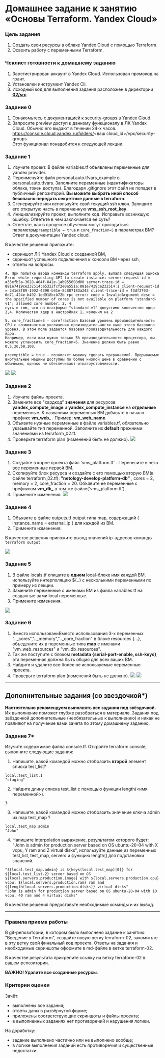 # Домашнее задание к занятию «Основы Terraform. Yandex Cloud»

### Цель задания

1. Создать свои ресурсы в облаке Yandex Cloud с помощью Terraform.
2. Освоить работу с переменными Terraform.


### Чеклист готовности к домашнему заданию

1. Зарегистрирован аккаунт в Yandex Cloud. Использован промокод на грант.
2. Установлен инструмент Yandex Cli.
3. Исходный код для выполнения задания расположен в директории [**02/src**](https://github.com/netology-code/ter-homeworks/tree/terraform_02/02/src).


### Задание 0

1. Ознакомьтесь с [документацией к security-groups в Yandex Cloud](https://cloud.yandex.ru/docs/vpc/concepts/security-groups?from=int-console-help-center-or-nav).
2. Запросите preview доступ к данному функционалу в ЛК Yandex Cloud. Обычно его выдают в течении 24-х часов.
https://console.cloud.yandex.ru/folders/<ваш cloud_id>/vpc/security-groups.   
Этот функционал понадобится к следующей лекции. 


### Задание 1

1. Изучите проект. В файле variables.tf объявлены переменные для yandex provider.
2. Переименуйте файл personal.auto.tfvars_example в personal.auto.tfvars. Заполните переменные (идентификаторы облака, токен доступа). Благодаря .gitignore этот файл не попадет в публичный репозиторий. **Вы можете выбрать иной способ безопасно передать секретные данные в terraform.**
3. Сгенерируйте или используйте свой текущий ssh ключ. Запишите его открытую часть в переменную **vms_ssh_root_key**.
4. Инициализируйте проект, выполните код. Исправьте возникшую ошибку. Ответьте в чем заключается ее суть?
5. Ответьте, как в процессе обучения могут пригодиться параметры```preemptible = true``` и ```core_fraction=5``` в параметрах ВМ? Ответ в документации Yandex cloud.

В качестве решения приложите:
- скриншот ЛК Yandex Cloud с созданной ВМ,
- скриншот успешного подключения к консоли ВМ через ssh,
- ответы на вопросы.

```
4. При попытке ввода комманды terraform apply, выпала следующая ошибка Error while requesting API to create instance: server-request-id = a35efb5a-3628-404f-842e-1ab955608d00 server-trace-id = 881e7419ce232514:e5322fcf2e0a551a:881e7419ce232514:1 client-request-id = 241e8f89-1902-4390-b41e-8c887183a243 client-trace-id = f3df2703-6d71-424e-b492-1ed918bcb72b rpc error: code = InvalidArgument desc = the specified number of cores is not available on platform "standard-v1"; allowed core number: 2, 4
суть в том, что на платформе "standard-v1" допустимо количество ядер 2,4. Количество ядер в настройках 1, изменил на 2

5. core_fraction=5 - corefraction Базовый уровень производительности CPU с возможностью увеличения производительности выше этого базового уровня. В этом поле задается базовая производительность для каждого ядра.
Например, если вам нужно только 5% производительности процессора, вы можете установить core_fraction=5. Значение должно быть равно 0,5,20,50,100.

preemptible = true - позволяет машину сделать прерываемой. Прерываемые виртуальные машины доступны по более низкой цене в сравнении с обычными, однако не обеспечивают отказоустойчивости.
```
![](https://github.com/MikhailChervyakov/devops-netology/blob/terraform_02/06-02-terraform/img/11.png)
![](https://github.com/MikhailChervyakov/devops-netology/blob/terraform_02/06-02-terraform/img/2.png)


### Задание 2

1. Изучите файлы проекта.
2. Замените все "хардкод" **значения** для ресурсов **yandex_compute_image** и **yandex_compute_instance** на **отдельные** переменные. К названиям переменных ВМ добавьте в начало префикс **vm_web_** .  Пример: **vm_web_name**.
2. Объявите нужные переменные в файле variables.tf, обязательно указывайте тип переменной. Заполните их **default** прежними значениями из terraform_02.tf. 
3. Проверьте terraform plan (изменений быть не должно). 
![](https://github.com/MikhailChervyakov/devops-netology/blob/terraform_02/06-02-terraform/img/3.png)

### Задание 3

1. Создайте в корне проекта файл 'vms_platform.tf' . Перенесите в него все переменные первой ВМ.
2. Скопируйте блок ресурса и создайте с его помощью вторую ВМ(в файле terraform_02.tf): **"netology-develop-platform-db"** ,  cores  = 2, memory = 2, core_fraction = 20. Объявите ее переменные с префиксом **vm_db_** в том же файле('vms_platform.tf').
3. Примените изменения.
![](https://github.com/MikhailChervyakov/devops-netology/blob/terraform_02/06-02-terraform/img/10.png)

### Задание 4

1. Объявите в файле outputs.tf output типа map, содержащий { instance_name = external_ip } для каждой из ВМ.
2. Примените изменения.

В качестве решения приложите вывод значений ip-адресов команды ```terraform output```

![](https://github.com/MikhailChervyakov/devops-netology/blob/terraform_02/06-02-terraform/img/16.png)
### Задание 5

1. В файле locals.tf опишите в **одном** local-блоке имя каждой ВМ, используйте интерполяцию ${..} с несколькими переменными по примеру из лекции.
2. Замените переменные с именами ВМ из файла variables.tf на созданные вами local переменные.
3. Примените изменения.

![](https://github.com/MikhailChervyakov/devops-netology/blob/terraform_02/06-02-terraform/img/4.png)
### Задание 6

1. Вместо использованиВместо использования 3-х переменных  ".._cores",".._memory",".._core_fraction" в блоке  resources {...}, объедените их в переменные типа **map** с именами "vm_web_resources" и "vm_db_resources".
2. Так же поступите с блоком **metadata {serial-port-enable, ssh-keys}**, эта переменная должна быть общая для всех ваших ВМ.
3. Найдите и удалите все более не используемые переменные проекта.
4. Проверьте terraform plan (изменений быть не должно).
![](https://github.com/MikhailChervyakov/devops-netology/blob/terraform_02/06-02-terraform/img/5.png)
![](https://github.com/MikhailChervyakov/devops-netology/blob/terraform_02/06-02-terraform/img/8.png)
------

## Дополнительные задания (со звездочкой*)

**Настоятельно рекомендуем выполнять все задания под звёздочкой.**   
Их выполнение поможет глубже разобраться в материале. Задания под звёздочкой дополнительные (необязательные к выполнению) и никак не повлияют на получение вами зачета по этому домашнему заданию. 

### Задание 7*

Изучите содержимое файла console.tf. Откройте terraform console, выполните следующие задания: 

1. Напишите, какой командой можно отобразить **второй** элемент списка test_list?
```
local.test_list.1
"staging"
```
2. Найдите длину списка test_list с помощью функции length(<имя переменной>).
```length(local.test_list)
3
```
3. Напишите, какой командой можно отобразить значение ключа admin из map test_map ?
```
local.test_map.admin
"John"
```
4. Напишите interpolation выражение, результатом которого будет: "John is admin for production server based on OS ubuntu-20-04 with X vcpu, Y ram and Z virtual disks", используйте данные из переменных test_list, test_map, servers и функцию length() для подстановки значений.
```
"${local.test_map.admin} is ${keys(local.test_map)[0]} for ${local.test_list.2} server based on OS ${local.servers.production.image} with ${local.servers.production.cpu} vcpu, ${local.servers.production.ram} ram and ${length(local.servers.production.disks)} virtual disks"
"John is admin for production server based on OS ubuntu-20-04 with 10 vcpu, 40 ram and 4 virtual disks"
```
В качестве решения предоставьте необходимые команды и их вывод.

------
### Правила приема работы

В git-репозитории, в котором было выполнено задание к занятию "Введение в Terraform", создайте новую ветку terraform-02, закомитьте в эту ветку свой финальный код проекта. Ответы на задания и необходимые скриншоты оформите в md-файле в ветке terraform-02.

В качестве результата прикрепите ссылку на ветку terraform-02 в вашем репозитории.

**ВАЖНО! Удалите все созданные ресурсы**.


### Критерии оценки

Зачёт:

* выполнены все задания;
* ответы даны в развёрнутой форме;
* приложены соответствующие скриншоты и файлы проекта;
* в выполненных заданиях нет противоречий и нарушения логики.

На доработку:

* задание выполнено частично или не выполнено вообще;
* в логике выполнения заданий есть противоречия и существенные недостатки. 
